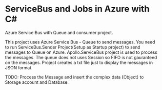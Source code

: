 # ServiceBus and Jobs in Azure with C#
Azure Service Bus with Queue and consumer project.

This project uses Azure Service Bus - Queue to send messages. You need to run ServiceBus.Sender Project(Setup as Startup project) to send messages to Queue on Azure.
Apollo.ServiceBus project is used to process the messages. The queue does not uses Session so FIFO is not gauranteed on the messages.
Project creates a txt file just to display the messages in JSON format.

TODO: Process the Message and insert the complex data {Object} to Storage account and Database.
